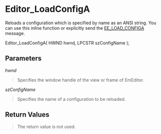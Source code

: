 # Editor\_LoadConfigA

Reloads a configuration which is specified by name as an ANSI string. You can use this inline function or explicitly send the [EE\_LOAD\_CONFIGA](../message/ee_load_configa) message.

Editor\_LoadConfigA( HWND hwnd, LPCSTR szConfigName );

## Parameters

_hwnd_

> Specifies the window handle of the view or frame of EmEditor.

_szConfigName_

> Specifies the name of a configuration to be reloaded.

## Return Values

> The return value is not used.
